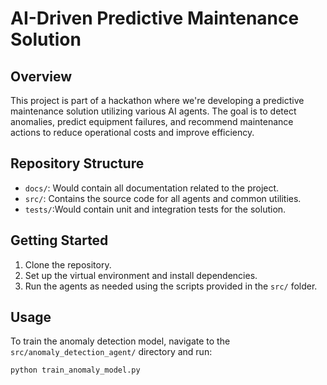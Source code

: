 # AI-Driven Predictive Maintenance Solution

## Overview
This project is part of a hackathon where we're developing a predictive maintenance solution utilizing various AI agents. The goal is to detect anomalies, predict equipment failures, and recommend maintenance actions to reduce operational costs and improve efficiency.

## Repository Structure
- `docs/`: Would contain all documentation related to the project.
- `src/`: Contains the source code for all agents and common utilities.
- `tests/`:Would contain unit and integration tests for the solution.

## Getting Started
1. Clone the repository.
2. Set up the virtual environment and install dependencies.
3. Run the agents as needed using the scripts provided in the `src/` folder.

## Usage
To train the anomaly detection model, navigate to the `src/anomaly_detection_agent/` directory and run:
```bash
python train_anomaly_model.py
